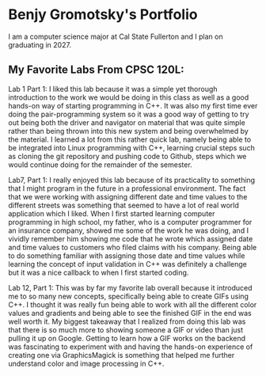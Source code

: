 
# Benjy Gromotsky's Portfolio

I am a computer science major at Cal State Fullerton and I plan on graduating in 2027.

## My Favorite Labs From CPSC 120L:

Lab 1 Part 1:
I liked this lab because it was a simple yet thorough introduction to the work we would be doing in this class as well as a good hands-on way of starting programming in C++. It was also my first time ever doing the pair-programming system so it was a good way of getting to try out being both the driver and navigator on material that was quite simple rather than being thrown into this new system and being overwhelmed by the material. I learned a lot from this rather quick lab, namely being able to be integrated into Linux programming with C++, learning crucial steps such as cloning the git repository and pushing code to Github, steps which we would continue doing for the remainder of the semester.

Lab7, Part 1:
I really enjoyed this lab because of its practicality to something that I might program in the future in a professional environment. The fact that we were working with assigning different date and time values to the different streets was something that seemed to have a lot of real world application which I liked. When I first started learning computer programming in high school, my father, who is a computer programmer for an insurance company, showed me some of the work he was doing, and I vividly remember him showing me code that he wrote which assigned date and time values to customers who filed claims with his company. Being able to do something familiar with assigning those date and time values while learning the concept of input validation in C++ was definitely a challenge but it was a nice callback to when I first started coding.

Lab 12, Part 1:
This was by far my favorite lab overall because it introduced me to so many new concepts, specifically being able to create GIFs using C++. I thought it was really fun being able to work with all the different color values and gradients and being able to see the finished GIF in the end was well worth it. My biggest takeaway that I realized from doing this lab was that there is so much more to showing someone a GIF or video than just pulling it up on Google. Getting to learn how a GIF works on the backend was fascinating to experiment with and having the hands-on experience of creating one via GraphicsMagick is something that helped me further understand color and image processing in C++.

